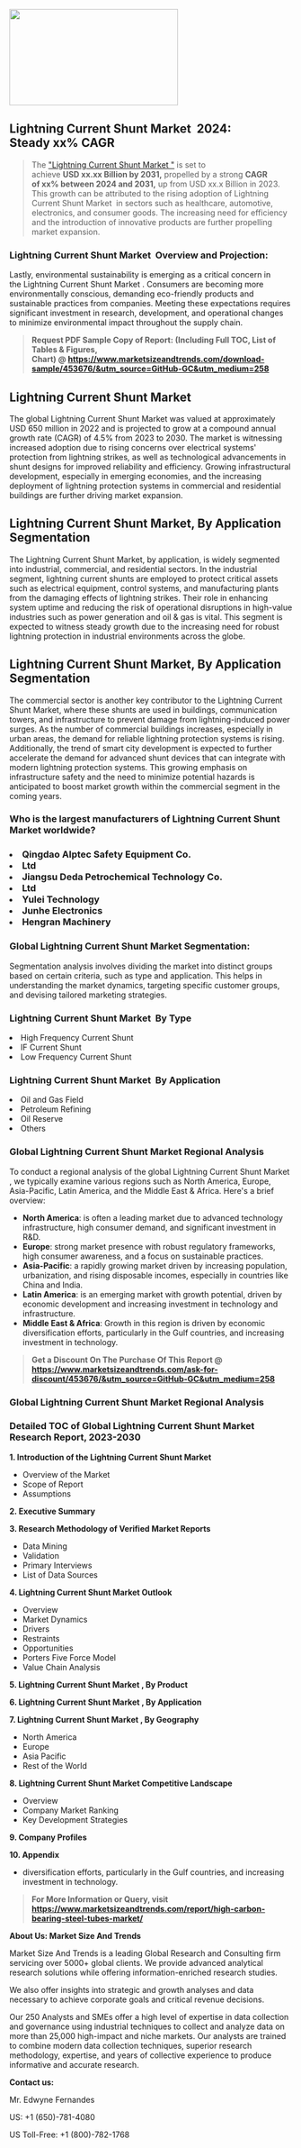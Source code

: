 <p><img class="alignnone size-medium wp-image-20088" src="https://ffe5etoiles.com/wp-content/uploads/2024/12/MST1-300x171.png" alt="" width="300" height="171" /></p><h2 id="ember46" class="ember-view reader-text-block__heading-2">Lightning Current Shunt Market &nbsp;2024: Steady&nbsp;xx% CAGR</h2><blockquote id="ember47" class="ember-view reader-text-block__blockquote">The&nbsp;<a class="app-aware-link " href="https://www.marketsizeandtrends.com/download-sample/453676/&utm_source=GitHub-GC&utm_medium=258" target="_blank" data-test-app-aware-link="">"Lightning Current Shunt Market "</a>&nbsp;is set to achieve&nbsp;<strong>USD&nbsp;xx.xx&nbsp;Billion by 2031,</strong>&nbsp;propelled by a strong&nbsp;<strong>CAGR of&nbsp;xx% between 2024 and 2031,</strong>&nbsp;up from USD xx.x Billion in 2023. This growth can be attributed to the rising adoption of&nbsp;Lightning Current Shunt Market &nbsp;in sectors such as healthcare, automotive, electronics, and consumer goods. The increasing need for efficiency and the introduction of innovative products are further propelling market expansion.</blockquote><h3 id="ember48" class="ember-view reader-text-block__heading-3">Lightning Current Shunt Market &nbsp;Overview and Projection:</h3><p id="ember49" class="ember-view reader-text-block__paragraph">Lastly, environmental sustainability is emerging as a critical concern in the&nbsp;Lightning Current Shunt Market . Consumers are becoming more environmentally conscious, demanding eco-friendly products and sustainable practices from companies. Meeting these expectations requires significant investment in research, development, and operational changes to minimize environmental impact throughout the supply chain.</p><blockquote id="ember50" class="ember-view reader-text-block__blockquote"><strong>Request PDF Sample Copy of Report: (Including Full TOC, List of Tables &amp; Figures, Chart)&nbsp;@&nbsp;<strong><a href="https://www.marketsizeandtrends.com/download-sample/453676/&utm_source=GitHub-GC&utm_medium=258" target="_blank">https://www.marketsizeandtrends.com/download-sample/453676/&utm_source=GitHub-GC&utm_medium=258</a></strong></strong></blockquote><h3 class=""><h2>Lightning Current Shunt Market</h2><p>The global Lightning Current Shunt Market was valued at approximately USD 650 million in 2022 and is projected to grow at a compound annual growth rate (CAGR) of 4.5% from 2023 to 2030. The market is witnessing increased adoption due to rising concerns over electrical systems' protection from lightning strikes, as well as technological advancements in shunt designs for improved reliability and efficiency. Growing infrastructural development, especially in emerging economies, and the increasing deployment of lightning protection systems in commercial and residential buildings are further driving market expansion.</p><h2>Lightning Current Shunt Market, By Application Segmentation</h2><p>The Lightning Current Shunt Market, by application, is widely segmented into industrial, commercial, and residential sectors. In the industrial segment, lightning current shunts are employed to protect critical assets such as electrical equipment, control systems, and manufacturing plants from the damaging effects of lightning strikes. Their role in enhancing system uptime and reducing the risk of operational disruptions in high-value industries such as power generation and oil & gas is vital. This segment is expected to witness steady growth due to the increasing need for robust lightning protection in industrial environments across the globe.</p><h2>Lightning Current Shunt Market, By Application Segmentation</h2><p>The commercial sector is another key contributor to the Lightning Current Shunt Market, where these shunts are used in buildings, communication towers, and infrastructure to prevent damage from lightning-induced power surges. As the number of commercial buildings increases, especially in urban areas, the demand for reliable lightning protection systems is rising. Additionally, the trend of smart city development is expected to further accelerate the demand for advanced shunt devices that can integrate with modern lightning protection systems. This growing emphasis on infrastructure safety and the need to minimize potential hazards is anticipated to boost market growth within the commercial segment in the coming years.</p></h3><h3 id="" class="">Who is the largest manufacturers of&nbsp;Lightning Current Shunt Market worldwide?</h3><h3 class=""></Li><Li>Qingdao Alptec Safety Equipment Co.</Li><Li> Ltd</Li><Li> Jiangsu Deda Petrochemical Technology Co.</Li><Li> Ltd</Li><Li> Yulei Technology</Li><Li> Junhe Electronics</Li><Li> Hengran Machinery</h3><h3 id="ember53" class="ember-view reader-text-block__heading-3">Global&nbsp;Lightning Current Shunt Market Segmentation:</h3><p id="ember54" class="ember-view reader-text-block__paragraph">Segmentation analysis involves dividing the market into distinct groups based on certain criteria, such as type and application. This helps in understanding the market dynamics, targeting specific customer groups, and devising tailored marketing strategies.</p><h3 id="" class="">Lightning Current Shunt Market &nbsp;By Type</h3><p></Li><Li>High Frequency Current Shunt</Li><Li> IF Current Shunt</Li><Li> Low Frequency Current Shunt</p><h3 id="" class="">Lightning Current Shunt Market &nbsp;By Application</h3><p class=""></Li><Li>Oil and Gas Field</Li><Li> Petroleum Refining</Li><Li> Oil Reserve</Li><Li> Others</p><h3 id="ember62" class="ember-view reader-text-block__heading-3">Global Lightning Current Shunt Market Regional Analysis</h3><p id="ember63" class="ember-view reader-text-block__paragraph">To conduct a regional analysis of the global Lightning Current Shunt Market , we typically examine various regions such as North America, Europe, Asia-Pacific, Latin America, and the Middle East &amp; Africa. Here's a brief overview:</p><ul><li><strong>North America</strong>: is often a leading market due to advanced technology infrastructure, high consumer demand, and significant investment in R&amp;D.</li><li><strong>Europe</strong>: strong market presence with robust regulatory frameworks, high consumer awareness, and a focus on sustainable practices.</li><li><strong>Asia-Pacific</strong>: a rapidly growing market driven by increasing population, urbanization, and rising disposable incomes, especially in countries like China and India.</li><li><strong>Latin America</strong>: is an emerging market with growth potential, driven by economic development and increasing investment in technology and infrastructure.</li><li><strong>Middle East &amp; Africa</strong>: Growth in this region is driven by economic diversification efforts, particularly in the Gulf countries, and increasing investment in technology.</li></ul><blockquote id="ember61" class="ember-view reader-text-block__blockquote"><strong>Get a Discount On The Purchase Of This Report @ <strong><a href="https://html-cleaner.com/" target="">https://www.marketsizeandtrends.com/ask-for-discount/453676/&utm_source=GitHub-GC&utm_medium=258</a></strong></strong></blockquote><h3 id="ember62" class="ember-view reader-text-block__heading-3">Global Lightning Current Shunt Market Regional Analysis</h3><h3 id="" class="">Detailed TOC of Global Lightning Current Shunt Market Research Report, 2023-2030</h3><p id="" class=""><strong>1. Introduction of the Lightning Current Shunt Market </strong></p><ul><li>Overview of the Market</li><li>Scope of Report</li><li>Assumptions</li></ul><p id="" class=""><strong>2. Executive Summary</strong></p><p id="" class=""><strong>3. Research Methodology of Verified Market Reports</strong></p><ul><li>Data Mining</li><li>Validation</li><li>Primary Interviews</li><li>List of Data Sources</li></ul><p id="" class=""><strong>4. Lightning Current Shunt Market Outlook</strong></p><ul><li>Overview</li><li>Market Dynamics</li><li>Drivers</li><li>Restraints</li><li>Opportunities</li><li>Porters Five Force Model</li><li>Value Chain Analysis</li></ul><p id="" class=""><strong>5. Lightning Current Shunt Market , By Product</strong></p><p id="" class=""><strong>6. Lightning Current Shunt Market , By Application</strong></p><p id="" class=""><strong>7. Lightning Current Shunt Market , By Geography</strong></p><ul><li>North America</li><li>Europe</li><li>Asia Pacific</li><li>Rest of the World</li></ul><p id="" class=""><strong>8. Lightning Current Shunt Market Competitive Landscape</strong></p><ul><li>Overview</li><li>Company Market Ranking</li><li>Key Development Strategies</li></ul><p id="" class=""><strong>9. Company Profiles</strong></p><p id="" class=""><strong>10. Appendix</strong></p><ul><li>diversification efforts, particularly in the Gulf countries, and increasing investment in technology.</li></ul><blockquote id="ember65" class="ember-view reader-text-block__blockquote"><strong>For More Information or Query, visit <strong><strong><a href="https://html-cleaner.com/" target="">https://www.marketsizeandtrends.com/report/high-carbon-bearing-steel-tubes-market/</a></strong></strong></strong></blockquote><p id="" class=""><strong>About Us: Market Size And Trends</strong></p><p id="" class="">Market Size And Trends is a leading Global Research and Consulting firm servicing over 5000+ global clients. We provide advanced analytical research solutions while offering information-enriched research studies.</p><p id="" class="">We also offer insights into strategic and growth analyses and data necessary to achieve corporate goals and critical revenue decisions.</p><p id="" class="">Our 250 Analysts and SMEs offer a high level of expertise in data collection and governance using industrial techniques to collect and analyze data on more than 25,000 high-impact and niche markets. Our analysts are trained to combine modern data collection techniques, superior research methodology, expertise, and years of collective experience to produce informative and accurate research.</p><p id="" class=""><strong>Contact us:</strong></p><p id="" class="">Mr. Edwyne Fernandes</p><p id="" class="">US: +1 (650)-781-4080</p><p id="" class="">US Toll-Free: +1 (800)-782-1768</p>
